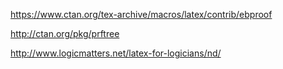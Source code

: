 
https://www.ctan.org/tex-archive/macros/latex/contrib/ebproof

http://ctan.org/pkg/prftree

http://www.logicmatters.net/latex-for-logicians/nd/


